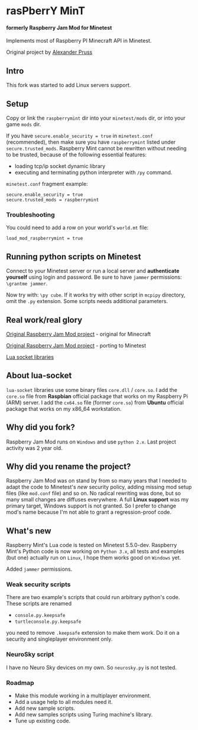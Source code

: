 # rasPberrY MinT
#### formerly Raspberry Jam Mod for Minetest

Implements most of Raspberry PI Minecraft API in Minetest.

Original project by [Alexander Pruss](https://github.com/arpruss)

## Intro
This fork was started to add Linux servers support.

## Setup
Copy or link the `raspberrymint` dir into your `minetest/mods` dir, or into your game `mods` dir.

If you have `secure.enable_security = true` in `minetest.conf` (recommended),
then make sure you have `raspberrymint` listed under `secure.trusted_mods`.
Raspberry Mint cannot be rewritten without needing to be trusted,
because of the following essential features:
 - loading tcp/ip socket dynamic library
 - executing and terminating python interpreter with `/py` command.

`minetest.conf` fragment example:

```
secure.enable_security = true
secure.trusted_mods = raspberrymint
```

### Troubleshooting
You could need to add a row on your world's `world.mt` file:

```
load_mod_raspberrymint = true
``` 

## Running python scripts on Minetest

Connect to your Minetest server or run a local server and **authenticate yourself** using login and password.
Be sure to have `jammer` permissions: `\grantme jammer`.

Now try with: `\py cube`. If it works try with other script in `mcpipy` directory, omit the `.py` extension.
Some scripts needs additional parameters.

## Real work/real glory
[Original Raspberry Jam Mod project](https://github.com/arpruss/raspberryjammod) - original for Minecraft

[Original Raspberry Jam Mod project](https://github.com/arpruss/raspberryjammod-minetest) - porting to Minetest

[Lua socket libraries](https://w3.impa.br/~diego/software/luasocket/)

## About lua-socket
`lua-socket` libraries use some binary files `core.dll` / `core.so`.
I add the `core.so` file from **Raspbian** official package that works on my Raspberry Pi (ARM) server.
I add the `cx64.so` file (former `core.so`) from **Ubuntu** official package that works on my x86_64 workstation. 

## Why did you fork?
Raspberry Jam Mod runs on `Windows` and use `python 2.x`. Last project activity was 2 year old.

## Why did you rename the project?
Raspberry Jam Mod was on stand by from so many years that I needed to adapt the code to Minetest's _new_ security policy,
adding missing mod setup files (like `mod.conf` file) and so on.
No radical rewriting was done, but so many small changes are diffuses everywhere.
A full **Linux support** was my primary target, Windows support is not granted.
So I prefer to change mod's name because I'm not able to grant a regression-proof code.

## What's new
Raspberry Mint's Lua code is tested on Minetest 5.5.0-dev.
Raspberry Mint's Python code is now working on `Python 3.x`, 
all tests and examples (but one) actually run on `Linux`, I hope them works good on `Windows` yet.

Added `jammer` permissions.

### Weak security scripts
There are two example's scripts that could run arbitrary python's code. These scripts are renamed 

* `console.py.keepsafe`
* `turtleconsole.py.keepsafe`

you need to remove `.keepsafe` extension to make them work. Do it on a security and singleplayer environment only.

### NeuroSky script

I have no Neuro Sky devices on my own. So `neurosky.py` is not tested.

### Roadmap
* Make this module working in a multiplayer environment.
* Add a usage help to all modules need it.
* Add new sample scripts.
* Add new samples scripts using Turing machine's library.
* Tune up existing code.